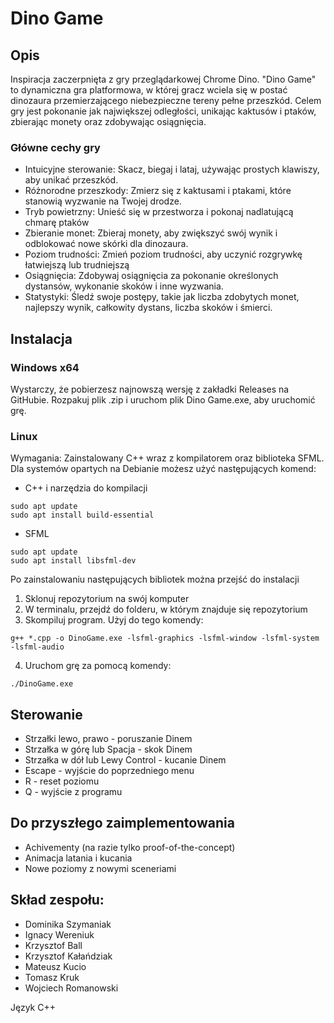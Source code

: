 # Dino Game
## Opis
Inspiracja zaczerpnięta z gry przeglądarkowej Chrome Dino. "Dino Game" to dynamiczna gra platformowa, w której gracz wciela się w postać dinozaura przemierzającego niebezpieczne tereny pełne przeszkód. Celem gry jest pokonanie jak największej odległości, unikając kaktusów i ptaków, zbierając monety oraz zdobywając osiągnięcia.
### Główne cechy gry
- Intuicyjne sterowanie: Skacz, biegaj i lataj, używając prostych klawiszy, aby unikać przeszkód.
- Różnorodne przeszkody: Zmierz się z kaktusami i ptakami, które stanowią wyzwanie na Twojej drodze.
- Tryb powietrzny: Unieść się w przestworza i pokonaj nadlatującą chmarę ptaków
- Zbieranie monet: Zbieraj monety, aby zwiększyć swój wynik i odblokować nowe skórki dla dinozaura.
- Poziom trudności: Zmień poziom trudności, aby uczynić rozgrywkę łatwiejszą lub trudniejszą
- Osiągnięcia: Zdobywaj osiągnięcia za pokonanie określonych dystansów, wykonanie skoków i inne wyzwania.
- Statystyki: Śledź swoje postępy, takie jak liczba zdobytych monet, najlepszy wynik, całkowity dystans, liczba skoków i śmierci.

## Instalacja
### Windows x64
Wystarczy, że pobierzesz najnowszą wersję z zakładki Releases na GitHubie. Rozpakuj plik .zip i uruchom plik Dino Game.exe, aby uruchomić grę.
### Linux
Wymagania: Zainstalowany C++ wraz z kompilatorem oraz biblioteka SFML. Dla systemów opartych na Debianie możesz użyć następujących komend:
- C++ i narzędzia do kompilacji
```
sudo apt update
sudo apt install build-essential
```
- SFML
```
sudo apt update
sudo apt install libsfml-dev
```
Po zainstalowaniu następujących bibliotek można przejść do instalacji
1. Sklonuj repozytorium na swój komputer
2. W terminalu, przejdź do folderu, w którym znajduje się repozytorium
3. Skompiluj program. Użyj do tego komendy:
```
g++ *.cpp -o DinoGame.exe -lsfml-graphics -lsfml-window -lsfml-system -lsfml-audio
```
4. Uruchom grę za pomocą komendy:
```
./DinoGame.exe
```

## Sterowanie
- Strzałki lewo, prawo - poruszanie Dinem
- Strzałka w górę lub Spacja - skok Dinem
- Strzałka w dół lub Lewy Control - kucanie Dinem
- Escape - wyjście do poprzedniego menu
- R - reset poziomu
- Q - wyjście z programu

## Do przyszłego zaimplementowania
- Achivementy (na razie tylko proof-of-the-concept)
- Animacja latania i kucania
- Nowe poziomy z nowymi sceneriami

## Skład zespołu:  
- Dominika Szymaniak  
- Ignacy Wereniuk  
- Krzysztof Ball  
- Krzysztof Kałańdziak  
- Mateusz Kucio  
- Tomasz Kruk  
- Wojciech Romanowski  
  
Język C++ 
